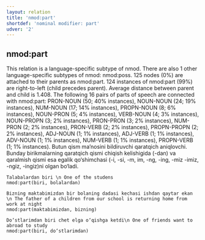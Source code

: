 ```yaml
---
layout: relation
title: 'nmod:part'
shortdef: 'nominal modifier: part'
udver: '2'
---
```


## nmod:part
This relation is a language-specific subtype of nmod. There are also 1 other language-specific subtypes of nmod: nmod:poss.
125 nodes (0%) are attached to their parents as nmod:part.
124 instances of nmod:part (99%) are right-to-left (child precedes parent). Average distance between parent and child is 1.408.
The following 16 pairs of parts of speech are connected with nmod:part: PRON-NOUN (50; 40% instances), NOUN-NOUN (24; 19% instances), NUM-NOUN (17; 14% instances), PROPN-NOUN (8; 6% instances), NOUN-PRON (5; 4% instances), VERB-NOUN (4; 3% instances), NOUN-PROPN (3; 2% instances), PRON-PRON (3; 2% instances), NUM-PRON (2; 2% instances), PRON-VERB (2; 2% instances), PROPN-PROPN (2; 2% instances), ADJ-NOUN (1; 1% instances), ADJ-VERB (1; 1% instances), ADV-NOUN (1; 1% instances), NUM-VERB (1; 1% instances), PROPN-VERB (1; 1% instances).
Butun qism ma’nosini bildiruvchi qaratqich aniqlovchi. Bunday birikmalarning qaratqich qismi chiqish kelishigida (-dan) va qaralmish qismi esa egalik qo‘shimchasi (-i, -si, -m, im, -ng, -ing, -miz -imiz, -ngiz, -ingiz)ni olgan bo‘ladi.

~~~ sdparse
Talabalardan biri \n One of the studens 
nmod:part(biri, bolalardan)
~~~

~~~ sdparse
Bizning maktabimizdan bir bolaning dadasi kechasi ishdan qaytar ekan \n The father of a children from our school is returning home from work at night
nmod:part(maktabimizdan, bizning)
~~~

~~~ sdparse
Do‘stlarimdan biri chet elga o‘qishga ketdi\n One of friends want to abroad to study
nmod:part(biri, do‘stlarimdan)
~~~


<!-- Interlanguage links updated Ne 5. května 2024, 18:21:24 CEST -->
